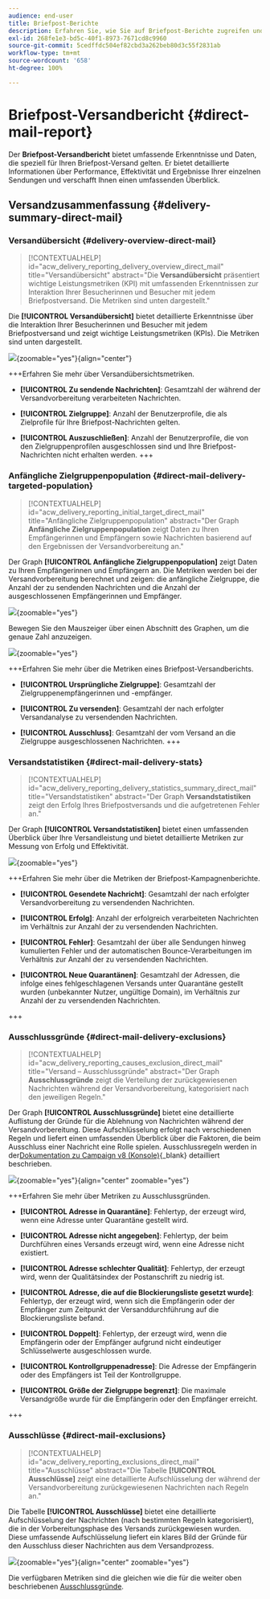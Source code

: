 ```yaml
---
audience: end-user
title: Briefpost-Berichte
description: Erfahren Sie, wie Sie auf Briefpost-Berichte zugreifen und diese verwenden können.
exl-id: 268fe1e3-bd5c-40f1-8973-7671cd8c9960
source-git-commit: 5cedffdc504ef82cbd3a262beb80d3c55f2831ab
workflow-type: tm+mt
source-wordcount: '658'
ht-degree: 100%

---
```


# Briefpost-Versandbericht {#direct-mail-report}

Der **Briefpost-Versandbericht** bietet umfassende Erkenntnisse und Daten, die speziell für Ihren Briefpost-Versand gelten. Er bietet detaillierte Informationen über Performance, Effektivität und Ergebnisse Ihrer einzelnen Sendungen und verschafft Ihnen einen umfassenden Überblick.

## Versandzusammenfassung {#delivery-summary-direct-mail}

### Versandübersicht {#delivery-overview-direct-mail}

>[!CONTEXTUALHELP]
>id="acw_delivery_reporting_delivery_overview_direct_mail"
>title="Versandübersicht"
>abstract="Die **Versandübersicht** präsentiert wichtige Leistungsmetriken (KPI) mit umfassenden Erkenntnissen zur Interaktion Ihrer Besucherinnen und Besucher mit jedem Briefpostversand. Die Metriken sind unten dargestellt."

Die **[!UICONTROL Versandübersicht]** bietet detaillierte Erkenntnisse über die Interaktion Ihrer Besucherinnen und Besucher mit jedem Briefpostversand und zeigt wichtige Leistungsmetriken (KPIs).  Die Metriken sind unten dargestellt.

![](assets/direct-overview.png){zoomable="yes"}{align="center"}

+++Erfahren Sie mehr über Versandübersichtsmetriken.

* **[!UICONTROL Zu sendende Nachrichten]**: Gesamtzahl der während der Versandvorbereitung verarbeiteten Nachrichten.

* **[!UICONTROL Zielgruppe]**: Anzahl der Benutzerprofile, die als Zielprofile für Ihre Briefpost-Nachrichten gelten.

* **[!UICONTROL Auszuschließen]**: Anzahl der Benutzerprofile, die von den Zielgruppenprofilen ausgeschlossen sind und Ihre Briefpost-Nachrichten nicht erhalten werden.
+++

### Anfängliche Zielgruppenpopulation {#direct-mail-delivery-targeted-population}

>[!CONTEXTUALHELP]
>id="acw_delivery_reporting_initial_target_direct_mail"
>title="Anfängliche Zielgruppenpopulation"
>abstract="Der Graph **Anfängliche Zielgruppenpopulation** zeigt Daten zu Ihren Empfängerinnen und Empfängern sowie Nachrichten basierend auf den Ergebnissen der Versandvorbereitung an."

Der Graph **[!UICONTROL Anfängliche Zielgruppenpopulation]** zeigt Daten zu Ihren Empfängerinnen und Empfängern an. Die Metriken werden bei der Versandvorbereitung berechnet und zeigen: die anfängliche Zielgruppe, die Anzahl der zu sendenden Nachrichten und die Anzahl der ausgeschlossenen Empfängerinnen und Empfänger.

![](assets/direct-mail-delivery-targeted-population.png){zoomable="yes"}

Bewegen Sie den Mauszeiger über einen Abschnitt des Graphen, um die genaue Zahl anzuzeigen.

![](assets/direct-mail-delivery-targeted-population_2.png){zoomable="yes"}

+++Erfahren Sie mehr über die Metriken eines Briefpost-Versandberichts.

* **[!UICONTROL Ursprüngliche Zielgruppe]**: Gesamtzahl der Zielgruppenempfängerinnen und -empfänger.

* **[!UICONTROL Zu versenden]**: Gesamtzahl der nach erfolgter Versandanalyse zu versendenden Nachrichten.

* **[!UICONTROL Ausschluss]**: Gesamtzahl der vom Versand an die Zielgruppe ausgeschlossenen Nachrichten.
+++

### Versandstatistiken {#direct-mail-delivery-stats}

>[!CONTEXTUALHELP]
>id="acw_delivery_reporting_delivery_statistics_summary_direct_mail"
>title="Versandstatistiken"
>abstract="Der Graph **Versandstatistiken** zeigt den Erfolg Ihres Briefpostversands und die aufgetretenen Fehler an."

Der Graph **[!UICONTROL Versandstatistiken]** bietet einen umfassenden Überblick über Ihre Versandleistung und bietet detaillierte Metriken zur Messung von Erfolg und Effektivität.

![](assets/direct-mail-delivery-stats.png){zoomable="yes"}

+++Erfahren Sie mehr über die Metriken der Briefpost-Kampagnenberichte.

* **[!UICONTROL Gesendete Nachricht]**: Gesamtzahl der nach erfolgter Versandvorbereitung zu versendenden Nachrichten.

* **[!UICONTROL Erfolg]**: Anzahl der erfolgreich verarbeiteten Nachrichten im Verhältnis zur Anzahl der zu versendenden Nachrichten.

* **[!UICONTROL Fehler]**: Gesamtzahl der über alle Sendungen hinweg kumulierten Fehler und der automatischen Bounce-Verarbeitungen im Verhältnis zur Anzahl der zu versendenden Nachrichten.

* **[!UICONTROL Neue Quarantänen]**: Gesamtzahl der Adressen, die infolge eines fehlgeschlagenen Versands unter Quarantäne gestellt wurden (unbekannter Nutzer, ungültige Domain), im Verhältnis zur Anzahl der zu versendenden Nachrichten.

+++

### Ausschlussgründe {#direct-mail-delivery-exclusions}

>[!CONTEXTUALHELP]
>id="acw_delivery_reporting_causes_exclusion_direct_mail"
>title="Versand – Ausschlussgründe"
>abstract="Der Graph **Ausschlussgründe** zeigt die Verteilung der zurückgewiesenen Nachrichten während der Versandvorbereitung, kategorisiert nach den jeweiligen Regeln."

Der Graph **[!UICONTROL Ausschlussgründe]** bietet eine detaillierte Auflistung der Gründe für die Ablehnung von Nachrichten während der Versandvorbereitung. Diese Aufschlüsselung erfolgt nach verschiedenen Regeln und liefert einen umfassenden Überblick über die Faktoren, die beim Ausschluss einer Nachricht eine Rolle spielen. Ausschlussregeln werden in der[Dokumentation zu Campaign v8 (Konsole)](https://experienceleague.adobe.com/docs/campaign/campaign-v8/send/failures/delivery-failures.html?lang=de#email-error-types){_blank} detailliert beschrieben.

![](assets/direct-mail-delivery-exclusions.png){zoomable="yes"}{align="center" zoomable="yes"}

+++Erfahren Sie mehr über Metriken zu Ausschlussgründen.

* **[!UICONTROL Adresse in Quarantäne]**: Fehlertyp, der erzeugt wird, wenn eine Adresse unter Quarantäne gestellt wird.

* **[!UICONTROL Adresse nicht angegeben]**: Fehlertyp, der beim Durchführen eines Versands erzeugt wird, wenn eine Adresse nicht existiert.

* **[!UICONTROL Adresse schlechter Qualität]**: Fehlertyp, der erzeugt wird, wenn der Qualitätsindex der Postanschrift zu niedrig ist.

* **[!UICONTROL Adresse, die auf die Blockierungsliste gesetzt wurde]**: Fehlertyp, der erzeugt wird, wenn sich die Empfängerin oder der Empfänger zum Zeitpunkt der Versanddurchführung auf die Blockierungsliste befand.

* **[!UICONTROL Doppelt]**: Fehlertyp, der erzeugt wird, wenn die Empfängerin oder der Empfänger aufgrund nicht eindeutiger Schlüsselwerte ausgeschlossen wurde.

* **[!UICONTROL Kontrollgruppenadresse]**: Die Adresse der Empfängerin oder des Empfängers ist Teil der Kontrollgruppe.

* **[!UICONTROL Größe der Zielgruppe begrenzt]**: Die maximale Versandgröße wurde für die Empfängerin oder den Empfänger erreicht.

+++

### Ausschlüsse {#direct-mail-exclusions}

>[!CONTEXTUALHELP]
>id="acw_delivery_reporting_exclusions_direct_mail"
>title="Ausschlüsse"
>abstract="Die Tabelle **[!UICONTROL Ausschlüsse]** zeigt eine detaillierte Aufschlüsselung der während der Versandvorbereitung zurückgewiesenen Nachrichten nach Regeln an."

Die Tabelle **[!UICONTROL Ausschlüsse]** bietet eine detaillierte Aufschlüsselung der Nachrichten (nach bestimmten Regeln kategorisiert), die in der Vorbereitungsphase des Versands zurückgewiesen wurden. Diese umfassende Aufschlüsselung liefert ein klares Bild der Gründe für den Ausschluss dieser Nachrichten aus dem Versandprozess.

![](assets/direct-mail-exclusions.png){zoomable="yes"}{align="center" zoomable="yes"}

Die verfügbaren Metriken sind die gleichen wie die für die weiter oben beschriebenen [Ausschlussgründe](#direct-mail-delivery-exclusions).
